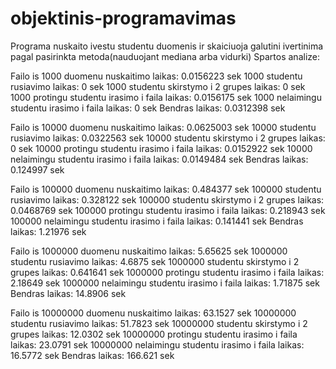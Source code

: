 # objektinis-programavimas
Programa nuskaito ivestu studentu duomenis ir skaiciuoja galutini ivertinima pagal pasirinkta metoda(nauduojant mediana arba vidurki)
Spartos analize:

Failo is 1000 duomenu nuskaitimo laikas: 0.0156223 sek
1000 studentu rusiavimo laikas: 0 sek
1000 studentu skirstymo i 2 grupes laikas: 0 sek
1000 protingu studentu irasimo i faila laikas: 0.0156175 sek
1000 nelaimingu studentu irasimo i faila laikas: 0 sek
Bendras laikas: 0.0312398 sek

Failo is 10000 duomenu nuskaitimo laikas: 0.0625003 sek
10000 studentu rusiavimo laikas: 0.0322563 sek
10000 studentu skirstymo i 2 grupes laikas: 0 sek
10000 protingu studentu irasimo i faila laikas: 0.0152922 sek
10000 nelaimingu studentu irasimo i faila laikas: 0.0149484 sek
Bendras laikas: 0.124997 sek

Failo is 100000 duomenu nuskaitimo laikas: 0.484377 sek
100000 studentu rusiavimo laikas: 0.328122 sek
100000 studentu skirstymo i 2 grupes laikas: 0.0468769 sek
100000 protingu studentu irasimo i faila laikas: 0.218943 sek
100000 nelaimingu studentu irasimo i faila laikas: 0.141441 sek
Bendras laikas: 1.21976 sek

Failo is 1000000 duomenu nuskaitimo laikas: 5.65625 sek
1000000 studentu rusiavimo laikas: 4.6875 sek
1000000 studentu skirstymo i 2 grupes laikas: 0.641641 sek
1000000 protingu studentu irasimo i faila laikas: 2.18649 sek
1000000 nelaimingu studentu irasimo i faila laikas: 1.71875 sek
Bendras laikas: 14.8906 sek

Failo is 10000000 duomenu nuskaitimo laikas: 63.1527 sek
10000000 studentu rusiavimo laikas: 51.7823 sek
10000000 studentu skirstymo i 2 grupes laikas: 12.0302 sek
10000000 protingu studentu irasimo i faila laikas: 23.0791 sek
10000000 nelaimingu studentu irasimo i faila laikas: 16.5772 sek
Bendras laikas: 166.621 sek
